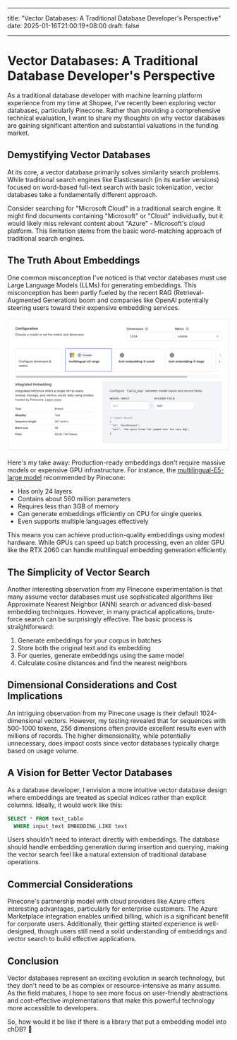 
---
title: "Vector Databases: A Traditional Database Developer's Perspective"
date: 2025-01-16T21:00:19+08:00
draft: false

---



# Vector Databases: A Traditional Database Developer's Perspective

As a traditional database developer with machine learning platform experience from my time at Shopee, I've recently been exploring vector databases, particularly Pinecone. Rather than providing a comprehensive technical evaluation, I want to share my thoughts on why vector databases are gaining significant attention and substantial valuations in the funding market.

## Demystifying Vector Databases

At its core, a vector database primarily solves similarity search problems. While traditional search engines like Elasticsearch (in its earlier versions) focused on word-based full-text search with basic tokenization, vector databases take a fundamentally different approach.

Consider searching for "Microsoft Cloud" in a traditional search engine. It might find documents containing "Microsoft" or "Cloud" individually, but it would likely miss relevant content about "Azure" - Microsoft's cloud platform. This limitation stems from the basic word-matching approach of traditional search engines.

## The Truth About Embeddings

One common misconception I've noticed is that vector databases must use Large Language Models (LLMs) for generating embeddings. This misconception has been partly fueled by the recent RAG (Retrieval-Augmented Generation) boom and companies like OpenAI potentially steering users toward their expensive embedding services.

![pincone](pinecone-emb.png)

Here's my take away: Production-ready embeddings don't require massive models or expensive GPU infrastructure. For instance, the [multilingual-E5-large model](https://huggingface.co/intfloat/multilingual-e5-large) recommended by Pinecone:
- Has only 24 layers
- Contains about 560 million parameters
- Requires less than 3GB of memory
- Can generate embeddings efficiently on CPU for single queries
- Even supports multiple languages effectively

This means you can achieve production-quality embeddings using modest hardware. While GPUs can speed up batch processing, even an older GPU like the RTX 2060 can handle multilingual embedding generation efficiently.

## The Simplicity of Vector Search

Another interesting observation from my Pinecone experimentation is that many assume vector databases must use sophisticated algorithms like Approximate Nearest Neighbor (ANN) search or advanced disk-based embedding techniques. However, in many practical applications, brute-force search can be surprisingly effective. The basic process is straightforward:

1. Generate embeddings for your corpus in batches
2. Store both the original text and its embedding
3. For queries, generate embeddings using the same model
4. Calculate cosine distances and find the nearest neighbors

## Dimensional Considerations and Cost Implications

An intriguing observation from my Pinecone usage is their default 1024-dimensional vectors. However, my testing revealed that for sequences with 500-1000 tokens, 256 dimensions often provide excellent results even with millions of records. The higher dimensionality, while potentially unnecessary, does impact costs since vector databases typically charge based on usage volume.

## A Vision for Better Vector Databases

As a database developer, I envision a more intuitive vector database design where embeddings are treated as special indices rather than explicit columns. Ideally, it would work like this:

```sql
SELECT * FROM text_table 
  WHERE input_text EMBEDDING_LIKE text
```

Users shouldn't need to interact directly with embeddings. The database should handle embedding generation during insertion and querying, making the vector search feel like a natural extension of traditional database operations.

## Commercial Considerations

Pinecone's partnership model with cloud providers like Azure offers interesting advantages, particularly for enterprise customers. The Azure Marketplace integration enables unified billing, which is a significant benefit for corporate users. Additionally, their getting started experience is well-designed, though users still need a solid understanding of embeddings and vector search to build effective applications.

## Conclusion

Vector databases represent an exciting evolution in search technology, but they don't need to be as complex or resource-intensive as many assume. As the field matures, I hope to see more focus on user-friendly abstractions and cost-effective implementations that make this powerful technology more accessible to developers.

So, how would it be like if there is a library that put a embedding model into chDB? 🤔
